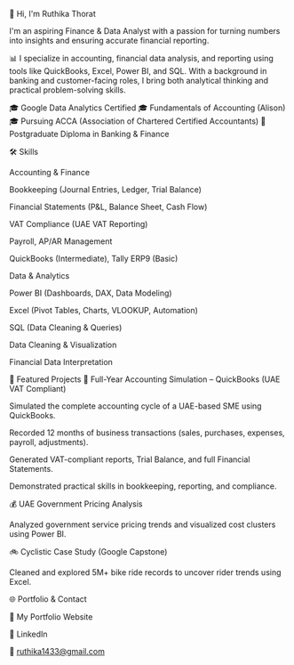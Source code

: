 👋 Hi, I'm Ruthika Thorat

I'm an aspiring Finance & Data Analyst with a passion for turning numbers into insights and ensuring accurate financial reporting.

📊 I specialize in accounting, financial data analysis, and reporting using tools like QuickBooks, Excel, Power BI, and SQL. With a background in banking and customer-facing roles, I bring both analytical thinking and practical problem-solving skills.

🎓 Google Data Analytics Certified
🎓 Fundamentals of Accounting (Alison)
🎓 Pursuing ACCA (Association of Chartered Certified Accountants)
💼 Postgraduate Diploma in Banking & Finance

🛠️ Skills

Accounting & Finance

Bookkeeping (Journal Entries, Ledger, Trial Balance)

Financial Statements (P&L, Balance Sheet, Cash Flow)

VAT Compliance (UAE VAT Reporting)

Payroll, AP/AR Management

QuickBooks (Intermediate), Tally ERP9 (Basic)

Data & Analytics

Power BI (Dashboards, DAX, Data Modeling)

Excel (Pivot Tables, Charts, VLOOKUP, Automation)

SQL (Data Cleaning & Queries)

Data Cleaning & Visualization

Financial Data Interpretation

📂 Featured Projects
📘 Full-Year Accounting Simulation – QuickBooks (UAE VAT Compliant)

Simulated the complete accounting cycle of a UAE-based SME using QuickBooks.

Recorded 12 months of business transactions (sales, purchases, expenses, payroll, adjustments).

Generated VAT-compliant reports, Trial Balance, and full Financial Statements.

Demonstrated practical skills in bookkeeping, reporting, and compliance.

💰 UAE Government Pricing Analysis

Analyzed government service pricing trends and visualized cost clusters using Power BI.




🚲 Cyclistic Case Study (Google Capstone)

Cleaned and explored 5M+ bike ride records to uncover rider trends using Excel.




🌐 Portfolio & Contact

🔗 My Portfolio Website

💼 LinkedIn

📧 ruthika1433@gmail.com
